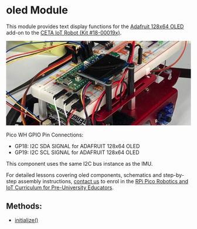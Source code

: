 # oled Module

This module provides text display functions for the [Adafruit 128x64 OLED](https://www.adafruit.com/product/938) add-on to the [CETA IoT Robot (Kit #18-00019x)](https://www.cool-mcu.com/pages/robot-kit).

<img src="../assets/pico-iot-robot-oled-addon.jpg?raw=true"><br>

Pico WH GPIO Pin Connections:
* GP18: I2C SDA SIGNAL for ADAFRUIT 128x64 OLED
* GP19: I2C SCL SIGNAL for ADAFRUIT 128x64 OLED

This component uses the same I2C bus instance as the IMU.

For detailed lessons covering oled components, schematics and step-by-step assembly instructions, [contact us](mailto:info@cool-mcu.com) to enrol in the [RPi Pico Robotics and IoT Curriculum for Pre-University Educators](https://www.cool-mcu.com/bundles/rpi-pico-robotics-and-iot-curriculum-for-pre-university-educators).

## Methods:
* [initialize()](<#bool-initializevoid>)